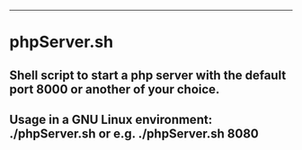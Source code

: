 
-------------------------------------------------------------------------
# phpServer.sh
## Shell script to start a php server with the default port 8000 or another of your choice.
## Usage in a GNU Linux environment: ./phpServer.sh or e.g. ./phpServer.sh 8080
